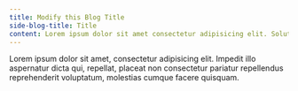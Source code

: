 ```yaml
---
title: Modify this Blog Title
side-blog-title: Title
content: Lorem ipsum dolor sit amet consectetur adipisicing elit. Soluta beatae, nam laboriosam voluptatum perspiciatis impedit esse quas molestiae cupiditate voluptatem iste quasi dolor.
---
```

Lorem ipsum dolor sit amet, consectetur adipisicing elit. Impedit illo aspernatur dicta qui, repellat, placeat non consectetur pariatur repellendus reprehenderit voluptatum, molestias cumque facere quisquam.

